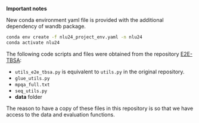 **Important notes**

New conda environment yaml file is provided with the additional dependency of wandb package.

```bash
conda env create -f nlu24_project_env.yaml -n nlu24
conda activate nlu24
```

The following code scripts and files were obtained from the repository [E2E-TBSA](https://github.com/lixin4ever/E2E-TBSA/tree/master):

- `utils_e2e_tbsa.py` is equivalent to `utils.py` in the original repository. 
- `glue_utils.py` 
- `mpqa_full.txt` 
- `seq_utils.py`
- **data** folder

The reason to have a copy of these files in this repository is so that we have access to the data and evaluation functions.
